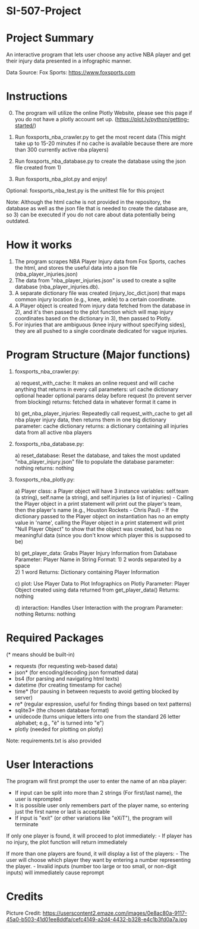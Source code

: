 # SI-507-Project

# Project Summary
An interactive program that lets user choose any active NBA player and get their injury data presented in a infographic manner.

Data Source:
Fox Sports: https://www.foxsports.com

# Instructions

0) The program will utilize the online Plotly Website, please see this page if you do not have a plotly account set up. (https://plot.ly/python/getting-started/)

1) Run foxsports_nba_crawler.py to get the most recent data (This might take up to 15-20 minutes if no cache is available because there are more than 300 currently active nba players)
2) Run foxsports_nba_database.py to create the database using the json file created from 1)
3) Run foxsports_nba_plot.py and enjoy!

Optional: foxsports_nba_test.py is the unittest file for this project

Note: Although the html cache is not provided in the repository, the database as well as the json file that is needed to create the database are, so 3) can be executed if you do not care about data potentially being outdated.


# How it works

1) The program scrapes NBA Player Injury data from Fox Sports, caches the html, and stores the useful data into a json file (nba_player_injuries.json)
2) The data from "nba_player_injuries.json" is used to create a sqlite database (nba_player_injuries.db).
3) A separate dictionary file was created (injury_loc_dict.json) that maps common injury location (e.g., knee, ankle) to a certain coordinate.
4) A Player object is created from injury data fetched from the database in 2), and it's then passed to the plot function which will map injury coordinates based on the dictionary in 3), then passed to Plotly.
5) For injuries that are ambiguous (knee injury without specifying sides), they are all pushed to a single coordinate dedicated for vague injuries.


# Program Structure (Major functions)

1) foxsports_nba_crawler.py:

    a) request_with_cache: It makes an online request and will cache anything that returns in every call
        parameters: url
                    cache dictionary
                    optional header
                    optional params
                    delay before request (to prevent server from blocking)
        returns: fetched data in whatever format it came in
        
    b) get_nba_player_injuries: Repeatedly call request_with_cache to get all nba player injury data, then returns them in one big dictionary
        parameter: cache dictionary
        returns: a dictionary containing all injuries data from all active nba players

2) foxsports_nba_database.py:

    a) reset_database: Reset the database, and takes the most updated "nba_player_injury.json" file to populate the database
        parameter: nothing
        returns: nothing
        
3) foxsports_nba_plotly.py:

    a) Player class: a Player object will have 3 instance variables: self.team (a string), self.name (a string), and self.injuries (a list of injuries)
        - Calling the Player object in a print statement will print out the player's team, then the player's name (e.g., Houston Rockets - Chris Paul)
        - If the dictionary passed to the Player object on instantiation has no an empty value in 'name', calling the Player object in a print statement will print "Null Player Object" to show that the object was created, but has no meaningful data (since you don't know which player this is supposed to be)
        
    b) get_player_data: Grabs Player Injury Information from Database
        Parameter: Player Name in String Format:
                  1) 2 words separated by a space           
                  2) 1 word
        Returns: Dictionary containing Player Information
        
    c) plot: Use Player Data to Plot Infographics on Plotly
        Parameter: Player Object created using data returned from get_player_data()
        Returns: nothing 
        
    d) interaction: Handles User Interaction with the program
        Parameter: nothing
        Returns: nothing


# Required Packages
(* means should be built-in)

- requests          (for requesting web-based data)
- json*             (for encoding/decoding json formatted data)
- bs4               (for parsing and navigating html texts)
- datetime          (for creating timestamp for cache)
- time*             (for pausing in between requests to avoid getting blocked by server)
- re*               (regular expression, useful for finding things based on text patterns)
- sqlite3*          (the chosen database format)
- unidecode         (turns unique letters into one from the standard 26 letter alphabet; e.g., "è" is turned into "e")
- plotly            (needed for plotting on plotly)

Note: requirements.txt is also provided

# User Interactions

The program will first prompt the user to enter the name of an nba player:
  - If input can be split into more than 2 strings (For first/last name), the user is reprompted
  - It is possible user only remembers part of the player name, so entering just the first name or last is acceptable
  - If input is "exit" (or other variations like "eXiT"), the program will terminate
  
  If only one player is found, it will proceed to plot immediately:
    - If player has no injury, the plot function will return immediately
    
  If more than one players are found, it will display a list of the players:
    - The user will choose which player they want by entering a number representing the player.
    - Invalid inputs (number too large or too small, or non-digit inputs) will immediately cause reprompt


# Credits

Picture Credit: https://userscontent2.emaze.com/images/0e8ac80a-9117-45a0-b503-41d01ee8ddfa/cefc4149-a2d4-4432-b328-e4c1b3fd0a7a.jpg
